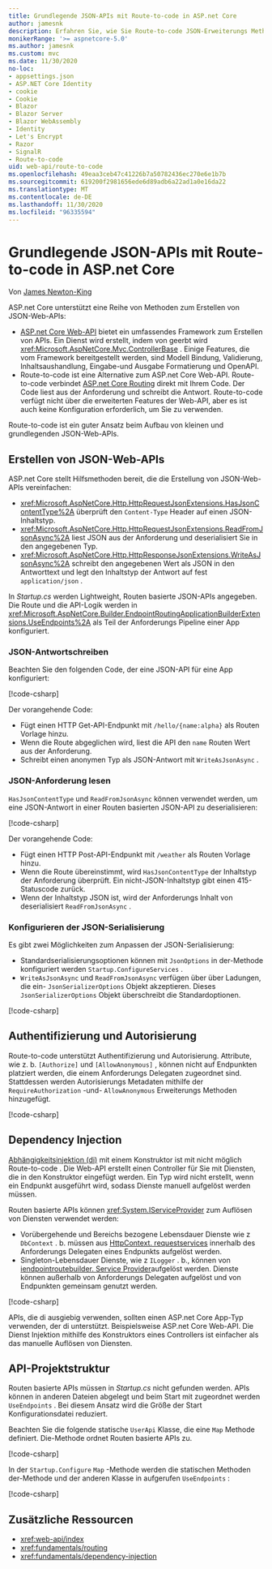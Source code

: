 ```yaml
---
title: Grundlegende JSON-APIs mit Route-to-code in ASP.net Core
author: jamesnk
description: Erfahren Sie, wie Sie Route-to-code JSON-Erweiterungs Methoden und verwenden, um Lightweight JSON-Web-APIs zu erstellen.
monikerRange: '>= aspnetcore-5.0'
ms.author: jamesnk
ms.custom: mvc
ms.date: 11/30/2020
no-loc:
- appsettings.json
- ASP.NET Core Identity
- cookie
- Cookie
- Blazor
- Blazor Server
- Blazor WebAssembly
- Identity
- Let's Encrypt
- Razor
- SignalR
- Route-to-code
uid: web-api/route-to-code
ms.openlocfilehash: 49eaa3ceb47c41226b7a50782436ec270e6e1b7b
ms.sourcegitcommit: 619200f2981656ede6d89adb6a22ad1a0e16da22
ms.translationtype: MT
ms.contentlocale: de-DE
ms.lasthandoff: 11/30/2020
ms.locfileid: "96335594"
---
```

# <a name="basic-json-apis-with-no-locroute-to-code-in-aspnet-core"></a>Grundlegende JSON-APIs mit Route-to-code in ASP.net Core

Von [James Newton-King](https://github.com/jamesnk)

ASP.net Core unterstützt eine Reihe von Methoden zum Erstellen von JSON-Web-APIs:

* [ASP.net Core Web-API](xref:web-api/index) bietet ein umfassendes Framework zum Erstellen von APIs. Ein Dienst wird erstellt, indem von geerbt wird <xref:Microsoft.AspNetCore.Mvc.ControllerBase> . Einige Features, die vom Framework bereitgestellt werden, sind Modell Bindung, Validierung, Inhaltsaushandlung, Eingabe-und Ausgabe Formatierung und OpenAPI.
* Route-to-code ist eine Alternative zum ASP.net Core Web-API. Route-to-code verbindet [ASP.net Core Routing](xref:fundamentals/routing) direkt mit Ihrem Code. Der Code liest aus der Anforderung und schreibt die Antwort. Route-to-code verfügt nicht über die erweiterten Features der Web-API, aber es ist auch keine Konfiguration erforderlich, um Sie zu verwenden.

Route-to-code ist ein guter Ansatz beim Aufbau von kleinen und grundlegenden JSON-Web-APIs.

## <a name="create-json-web-apis"></a>Erstellen von JSON-Web-APIs

ASP.net Core stellt Hilfsmethoden bereit, die die Erstellung von JSON-Web-APIs vereinfachen:

* <xref:Microsoft.AspNetCore.Http.HttpRequestJsonExtensions.HasJsonContentType%2A> überprüft den `Content-Type` Header auf einen JSON-Inhaltstyp.
* <xref:Microsoft.AspNetCore.Http.HttpRequestJsonExtensions.ReadFromJsonAsync%2A> liest JSON aus der Anforderung und deserialisiert Sie in den angegebenen Typ.
* <xref:Microsoft.AspNetCore.Http.HttpResponseJsonExtensions.WriteAsJsonAsync%2A> schreibt den angegebenen Wert als JSON in den Antworttext und legt den Inhaltstyp der Antwort auf fest `application/json` .

In *Startup.cs* werden Lightweight, Routen basierte JSON-APIs angegeben. Die Route und die API-Logik werden in <xref:Microsoft.AspNetCore.Builder.EndpointRoutingApplicationBuilderExtensions.UseEndpoints%2A> als Teil der Anforderungs Pipeline einer App konfiguriert.

### <a name="write-json-response"></a>JSON-Antwortschreiben

Beachten Sie den folgenden Code, der eine JSON-API für eine App konfiguriert:

[!code-csharp[](route-to-code/sample/Startup3.cs?name=snippet&highlight=6)]

Der vorangehende Code:

* Fügt einen HTTP Get-API-Endpunkt mit `/hello/{name:alpha}` als Routen Vorlage hinzu.
* Wenn die Route abgeglichen wird, liest die API den `name` Routen Wert aus der Anforderung.
* Schreibt einen anonymen Typ als JSON-Antwort mit `WriteAsJsonAsync` .

### <a name="read-json-request"></a>JSON-Anforderung lesen

`HasJsonContentType` und `ReadFromJsonAsync` können verwendet werden, um eine JSON-Antwort in einer Routen basierten JSON-API zu deserialisieren:

[!code-csharp[](route-to-code/sample/Startup2.cs?name=snippet&highlight=5,11)]

Der vorangehende Code:

* Fügt einen HTTP Post-API-Endpunkt mit `/weather` als Routen Vorlage hinzu.
* Wenn die Route übereinstimmt, wird `HasJsonContentType` der Inhaltstyp der Anforderung überprüft. Ein nicht-JSON-Inhaltstyp gibt einen 415-Statuscode zurück.
* Wenn der Inhaltstyp JSON ist, wird der Anforderungs Inhalt von deserialisiert `ReadFromJsonAsync` .

### <a name="configure-json-serialization"></a>Konfigurieren der JSON-Serialisierung

Es gibt zwei Möglichkeiten zum Anpassen der JSON-Serialisierung:

* Standardserialisierungsoptionen können mit `JsonOptions` in der-Methode konfiguriert werden `Startup.ConfigureServices` .
* `WriteAsJsonAsync` und `ReadFromJsonAsync` verfügen über über Ladungen, die ein- `JsonSerializerOptions` Objekt akzeptieren. Dieses `JsonSerializerOptions` Objekt überschreibt die Standardoptionen.

[!code-csharp[](route-to-code/sample/Startup6.cs?name=snippet)]

## <a name="authentication-and-authorization"></a>Authentifizierung und Autorisierung

Route-to-code unterstützt Authentifizierung und Autorisierung. Attribute, wie z. b. `[Authorize]` und `[AllowAnonymous]` , können nicht auf Endpunkten platziert werden, die einem Anforderungs Delegaten zugeordnet sind. Stattdessen werden Autorisierungs Metadaten mithilfe der `RequireAuthorization` -und- `AllowAnonymous` Erweiterungs Methoden hinzugefügt.

[!code-csharp[](route-to-code/sample/Startup.cs?name=snippet&highlight=30)]

## <a name="dependency-injection"></a>Dependency Injection

[Abhängigkeitsinjektion (di)](xref:fundamentals/dependency-injection) mit einem Konstruktor ist mit nicht möglich Route-to-code . Die Web-API erstellt einen Controller für Sie mit Diensten, die in den Konstruktor eingefügt werden. Ein Typ wird nicht erstellt, wenn ein Endpunkt ausgeführt wird, sodass Dienste manuell aufgelöst werden müssen.

Routen basierte APIs können <xref:System.IServiceProvider> zum Auflösen von Diensten verwendet werden:

* Vorübergehende und Bereichs bezogene Lebensdauer Dienste wie z `DbContext` . b. müssen aus [HttpContext. requestservices](xref:Microsoft.AspNetCore.Http.HttpContext.RequestServices) innerhalb des Anforderungs Delegaten eines Endpunkts aufgelöst werden.
* Singleton-Lebensdauer Dienste, wie z `ILogger` . b., können von [iendpointroutebuilder. Service Provider](xref:Microsoft.AspNetCore.Routing.IEndpointRouteBuilder.ServiceProvider)aufgelöst werden. Dienste können außerhalb von Anforderungs Delegaten aufgelöst und von Endpunkten gemeinsam genutzt werden.

[!code-csharp[](route-to-code/sample/Startup4.cs?name=snippet&highlight=3,7)]

APIs, die di ausgiebig verwenden, sollten einen ASP.net Core App-Typ verwenden, der di unterstützt. Beispielsweise ASP.net Core Web-API. Die Dienst Injektion mithilfe des Konstruktors eines Controllers ist einfacher als das manuelle Auflösen von Diensten.

## <a name="api-project-structure"></a>API-Projektstruktur

Routen basierte APIs müssen in *Startup.cs* nicht gefunden werden. APIs können in anderen Dateien abgelegt und beim Start mit zugeordnet werden `UseEndpoints` . Bei diesem Ansatz wird die Größe der Start Konfigurationsdatei reduziert.

Beachten Sie die folgende statische `UserApi` Klasse, die eine `Map` Methode definiert. Die-Methode ordnet Routen basierte APIs zu.

[!code-csharp[](route-to-code/sample/UserApi.cs?name=snippet)]

In der `Startup.Configure` `Map` -Methode werden die statischen Methoden der-Methode und der anderen Klasse in aufgerufen `UseEndpoints` :

[!code-csharp[](route-to-code/sample/Startup5.cs?name=snippet)]

## <a name="additional-resources"></a>Zusätzliche Ressourcen

* <xref:web-api/index>
* <xref:fundamentals/routing>
* <xref:fundamentals/dependency-injection>
